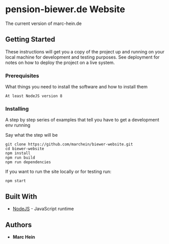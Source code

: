 # pension-biewer.de Website

The current version of marc-hein.de

## Getting Started

These instructions will get you a copy of the project up and running on your local machine for development and testing purposes. See deployment for notes on how to deploy the project on a live system.

### Prerequisites

What things you need to install the software and how to install them

```
At least NodeJS version 8
```

### Installing

A step by step series of examples that tell you have to get a development env running

Say what the step will be

```
git clone https://github.com/marchein/biewer-website.git
cd biewer-website
npm install
npm run build
npm run dependencies
```

If you want to run the site locally or for testing run:
```
npm start
```


## Built With

* [NodeJS](https://nodejs.org/en/) - JavaScript runtime


## Authors

* **Marc Hein**